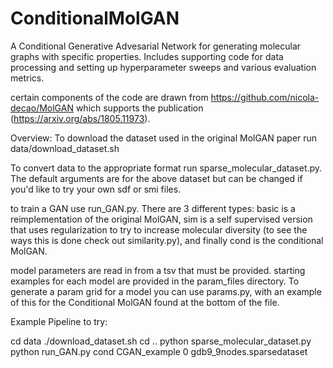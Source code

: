 # ConditionalMolGAN

A Conditional Generative Advesarial Network for generating molecular graphs with specific properties. Includes supporting code for data processing and setting up hyperparameter sweeps and various evaluation metrics.

certain components of the code are drawn from https://github.com/nicola-decao/MolGAN which supports the publication (https://arxiv.org/abs/1805.11973).

Overview:
To download the dataset used in the original MolGAN paper run data/download_dataset.sh

To convert data to the appropriate format run sparse_molecular_dataset.py. The default arguments are for the above dataset but can be changed if you'd like to try your own sdf or smi files.

to train a GAN use run_GAN.py. There are 3 different types: basic is a reimplementation of the original MolGAN, sim is a self supervised version that uses regularization to try to increase molecular diversity (to see the ways this is done check out similarity.py), and finally cond is the conditional MolGAN.

model parameters are read in from a tsv that must be provided. starting examples for each model are provided in the param_files directory. To generate a param grid for a model you can use params.py, with an example of this for the Conditional MolGAN found at the bottom of the file.

Example Pipeline to try:

cd data
./download_dataset.sh
cd ..
python sparse_molecular_dataset.py
python run_GAN.py cond CGAN_example 0 gdb9_9nodes.sparsedataset    
